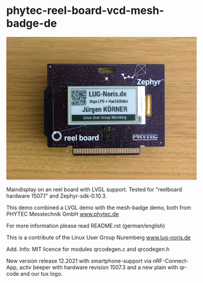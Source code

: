 # phytec-reel-board-vcd-mesh-badge-de

![Screenshot](reel_Board_vcd_badge.jpg)

Maindisplay on an reel board with LVGL support. Tested for "reelboard hardware 1507.1" and Zephyr-sdk-0.10.3. 

This demo combined a LVGL demo with the mesh-badge demo, both from PHYTEC Messtechnik GmbH www.phytec.de

For more information please read README.rst (german/english)

This is a contribute of the Linux User Group Nuremberg www.lug-noris.de

Add. Info: MIT licence for modules qrcodegen.c and qrcodegen.h 

New version release 12.2021 with smartphone-support via nRF-Connect-App, activ beeper with hardware revision 1507.3 and 
a new plain with qr-code and our tux logo.


